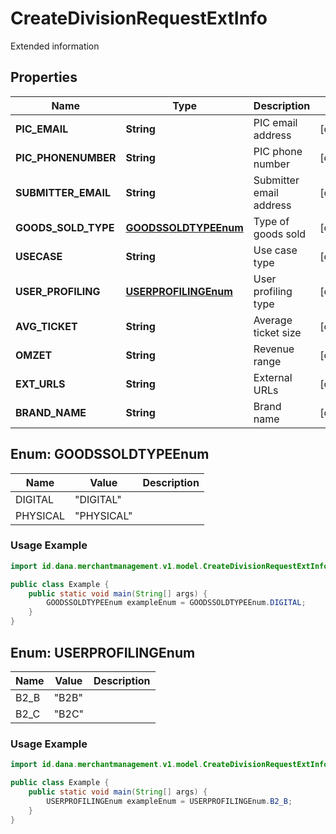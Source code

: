 

# CreateDivisionRequestExtInfo

Extended information

## Properties

| Name | Type | Description | Notes |
|------------ | ------------- | ------------- | -------------|
|**PIC_EMAIL** | **String** | PIC email address |  [optional] |
|**PIC_PHONENUMBER** | **String** | PIC phone number |  [optional] |
|**SUBMITTER_EMAIL** | **String** | Submitter email address |  [optional] |
|**GOODS_SOLD_TYPE** | [**GOODSSOLDTYPEEnum**](#GOODSSOLDTYPEEnum) | Type of goods sold |  [optional] |
|**USECASE** | **String** | Use case type |  [optional] |
|**USER_PROFILING** | [**USERPROFILINGEnum**](#USERPROFILINGEnum) | User profiling type |  [optional] |
|**AVG_TICKET** | **String** | Average ticket size |  [optional] |
|**OMZET** | **String** | Revenue range |  [optional] |
|**EXT_URLS** | **String** | External URLs |  [optional] |
|**BRAND_NAME** | **String** | Brand name |  [optional] |


<a name="GOODSSOLDTYPEEnum"></a>
## Enum: GOODSSOLDTYPEEnum

| Name | Value | Description |
| ---- | ----- | ----------- |
| DIGITAL | "DIGITAL" |  |
| PHYSICAL | "PHYSICAL" |  |

### Usage Example
```java
import id.dana.merchantmanagement.v1.model.CreateDivisionRequestExtInfo.GOODSSOLDTYPEEnum;

public class Example {
    public static void main(String[] args) {
        GOODSSOLDTYPEEnum exampleEnum = GOODSSOLDTYPEEnum.DIGITAL;
    }
}
```


<a name="USERPROFILINGEnum"></a>
## Enum: USERPROFILINGEnum

| Name | Value | Description |
| ---- | ----- | ----------- |
| B2_B | "B2B" |  |
| B2_C | "B2C" |  |

### Usage Example
```java
import id.dana.merchantmanagement.v1.model.CreateDivisionRequestExtInfo.USERPROFILINGEnum;

public class Example {
    public static void main(String[] args) {
        USERPROFILINGEnum exampleEnum = USERPROFILINGEnum.B2_B;
    }
}
```



